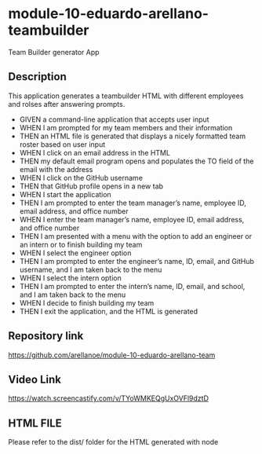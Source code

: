# module-10-eduardo-arellano-teambuilder



Team Builder generator App

## Description

This application generates a teambuilder HTML with different employees and rolses after answering prompts.



* GIVEN a command-line application that accepts user input
* WHEN I am prompted for my team members and their information
* THEN an HTML file is generated that displays a nicely formatted team roster based on user input
* WHEN I click on an email address in the HTML
* THEN my default email program opens and populates the TO field of the email with the address
* WHEN I click on the GitHub username
* THEN that GitHub profile opens in a new tab
* WHEN I start the application
* THEN I am prompted to enter the team manager’s name, employee ID, email address, and office number
* WHEN I enter the team manager’s name, employee ID, email address, and office number
* THEN I am presented with a menu with the option to add an engineer or an intern or to finish building my team
* WHEN I select the engineer option
* THEN I am prompted to enter the engineer’s name, ID, email, and GitHub username, and I am taken back to the menu
* WHEN I select the intern option
* THEN I am prompted to enter the intern’s name, ID, email, and school, and I am taken back to the menu
* WHEN I decide to finish building my team
* THEN I exit the application, and the HTML is generated


## Repository link

https://github.com/arellanoe/module-10-eduardo-arellano-team


## Video Link

https://watch.screencastify.com/v/TYoWMKEQgUxOVFl9dztD

## HTML FILE
Please refer to the dist/ folder for the HTML generated with node


